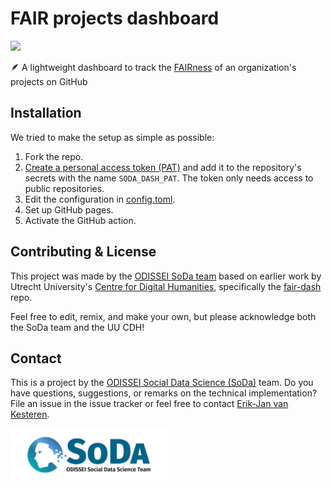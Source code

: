 # FAIR projects dashboard
[![](https://img.shields.io/badge/pages-dashboard-steelblue?link=https://fair.odissei-soda.nl&logo=GitHub)](fair.odissei-soda.nl)

🪶 A lightweight dashboard to track the [FAIRness](https://fair-software.eu) of an organization's projects on GitHub

## Installation

We tried to make the setup as simple as possible:

1. Fork the repo.
2. [Create a personal access token (PAT)](https://github.com/settings/tokens?type=beta) and add it to the repository's secrets with the name `SODA_DASH_PAT`. The token only needs access to public repositories.
3. Edit the configuration in [config.toml](./config.toml).
4. Set up GitHub pages.
5. Activate the GitHub action.

## Contributing & License

This project was made by the [ODISSEI SoDa team](https://github.com/sodascience) based on earlier work by Utrecht University's [Centre for Digital Humanities](https://cdh.uu.nl/), specifically the [fair-dash](https://github.com/CentreForDigitalHumanities/fair-dash) repo.

Feel free to edit, remix, and make your own, but please acknowledge both the SoDa team and the UU CDH!

## Contact
This is a project by the [ODISSEI Social Data Science (SoDa)](https://odissei-data.nl/nl/soda/) team.
Do you have questions, suggestions, or remarks on the technical implementation? File an issue in the
issue tracker or feel free to contact [Erik-Jan van Kesteren](https://github.com/vankesteren).

<img src="public/img/logo.png" alt="SoDa logo" width="250px"/> 

